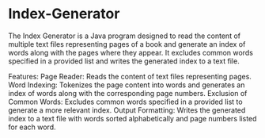 # Index-Generator

The Index Generator is a Java program designed to read the content of multiple text files representing pages of a book and generate an index of words along with the pages where they appear. It excludes common words specified in a provided list and writes the generated index to a text file.

Features:
Page Reader: Reads the content of text files representing pages.
Word Indexing: Tokenizes the page content into words and generates an index of words along with the corresponding page numbers.
Exclusion of Common Words: Excludes common words specified in a provided list to generate a more relevant index.
Output Formatting: Writes the generated index to a text file with words sorted alphabetically and page numbers listed for each word.
